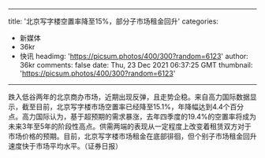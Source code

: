 
---
title: '北京写字楼空置率降至15%，部分子市场租金回升'
categories: 
 - 新媒体
 - 36kr
 - 快讯
headimg: 'https://picsum.photos/400/300?random=6123'
author: 36kr
comments: false
date: Thu, 23 Dec 2021 06:37:25 GMT
thumbnail: 'https://picsum.photos/400/300?random=6123'
---

<div>   
跌入低谷两年的北京商办市场，近期出现反弹，且走势企稳。来自高力国际数据显示，截至目前，北京写字楼市场空置率已经降至15.1%，年降幅达到4.4个百分点。高力国际认为，基于超预期的需求暴涨，去年四季度的19.4%的空置率将成为未来3年至5年的阶段性高点。供需两端的表现从一定程度上改变着租赁双方对于市场价格的预期。目前，北京写字楼市场租金在底部徘徊，但个别子市场租金回升速度快于市场平均水平。（证券日报）  
</div>
            